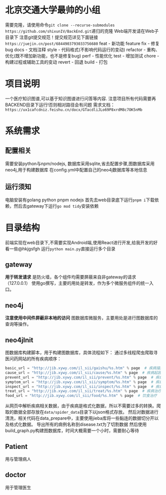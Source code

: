 # 北京交通大学最帅的小组
需要克隆，请使用命令`git clone --recurse-submodules https://github.com/shixunIV/BackEnd.git`递归的克隆
Web端开发请在Web子目录下
注意git提交规范！提交规范详见下面链接`https://juejin.cn/post/6844903793033756680`
feat - 新功能 feature
fix - 修复 bug
docs - 文档注释
style - 代码格式(不影响代码运行的变动)
refactor - 重构、优化(既不增加新功能，也不是修复bug)
perf - 性能优化
test - 增加测试
chore - 构建过程或辅助工具的变动
revert - 回退
build - 打包


# 项目说明
一个医疗知识图谱,可以基于知识图谱进行问答等内容.
注意项目所有代码需要再BACKEND目录下运行!否则相对路径会有问题
需求文档：`https://ux1cafcdniz.feishu.cn/docx/GTacdliJLo69P8xrdM8c7OK5nMb`


# 系统需求
## 配置相关
需要安装python与npm/nodejs, 数据库采用sqlite,省去配置步骤,图数据库采用neo4j,用于构建数据库
在config.yml中配置自己的neo4j数据库等本地信息

## 运行须知
电脑安装有golang python pnpm nodejs
首先去web目录底下运行`pnpm i`下载依赖，然后去gateway下运行`go mod tidy`安装依赖

# 目录结构
前端实现在web目录下,不需要实现Android端,使用React进行开发,给我开发的好看一些@hkjgsfgh
运行`python main.py`直接运行多个目录

## gateway
**用于转发请求**
是防火墙，各个组件均需要屏蔽来自非gateway的请求（127.0.0.1）
使用go撰写，主要的用处是转发，作为多个微服务组件的统一入口。

## neo4j
**注意使用中间件屏蔽非本地的访问**
图数据库微服务，主要用处是进行图数据库的查询等操作。


## neo4jInit
图数据库构建脚本，用于构建图数据库，具体流程如下：
通过多线程爬虫爬取寻医问药网站的所有疾病顺序：
```python
basic_url = "http://jib.xywy.com/il_sii/gaishu/%s.htm" % page  # 疾病描述
cause_url = "http://jib.xywy.com/il_sii/cause/%s.htm" % page  # 疾病起因
prevent_url = "http://jib.xywy.com/il_sii/prevent/%s.htm" % page  # 疾病预防
symptom_url = "http://jib.xywy.com/il_sii/symptom/%s.htm" % page  # 疾病症状
inspect_url = "http://jib.xywy.com/il_sii/inspect/%s.htm" % page  # 疾病检查
treat_url = "http://jib.xywy.com/il_sii/treat/%s.htm" % page  # 疾病治疗
food_url = "http://jib.xywy.com/il_sii/food/%s.htm" % page  # 饮食治疗
```
从网页中解析疾病相关数据，由于疾病是格式化数据，所以不需要过多的转换。爬取的数据全部存放在`data/spider_data`目录下以json格式存放。
然后对数据进行清洗，相关代码在data_prepare中，主要使用jieba库将一些黏连的数据切分开以及格式化数据。
导出所有的病例名称到disease.txt为了切割数据
然后使用build_graph.py构建图数据库，时间大概需要一个小时，需要耐心等待

## Patient
用与管理病人

## doctor
用于管理医生

